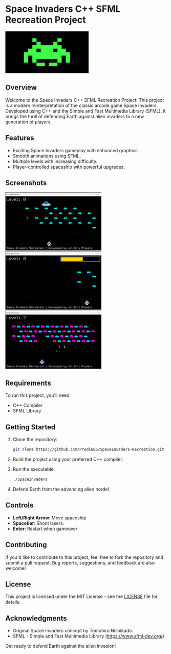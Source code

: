# Space Invaders C++ SFML Recreation Project

<img src="/Documentation/0.jpg" width="260">

## Overview

Welcome to the Space Invaders C++ SFML Recreation Project! This project is a modern reinterpretation of the classic arcade game Space Invaders. Developed using C++ and the Simple and Fast Multimedia Library (SFML), it brings the thrill of defending Earth against alien invaders to a new generation of players.

## Features

- Exciting Space Invaders gameplay with enhanced graphics.
- Smooth animations using SFML.
- Multiple levels with increasing difficulty.
- Player-controlled spaceship with powerful upgrades.

## Screenshots

<img src="/Documentation/1.png" width="300">
<img src="/Documentation/2.png" width="300">
<img src="/Documentation/3.png" width="300">

## Requirements

To run this project, you'll need:

- C++ Compiler
- SFML Library

## Getting Started

1. Clone the repository:

    ```bash
    git clone https://github.com/ProdiG66/SpaceInvaders-Recreation.git
    ```

2. Build the project using your preferred C++ compiler.

3. Run the executable:

    ```bash
    ./SpaceInvaders
    ```

4. Defend Earth from the advancing alien horde!

## Controls

- **Left/Right Arrow**: Move spaceship
- **Spacebar**: Shoot lasers.
- **Enter**: Restart when gameover

## Contributing

If you'd like to contribute to this project, feel free to fork the repository and submit a pull request. Bug reports, suggestions, and feedback are also welcome!

## License

This project is licensed under the MIT License - see the [LICENSE](LICENSE) file for details.

## Acknowledgments

- Original Space Invaders concept by Tomohiro Nishikado.
- SFML - Simple and Fast Multimedia Library (https://www.sfml-dev.org/)

Get ready to defend Earth against the alien invasion!
